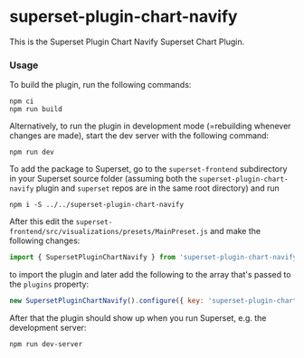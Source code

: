 # superset-plugin-chart-navify

This is the Superset Plugin Chart Navify Superset Chart Plugin.

### Usage

To build the plugin, run the following commands:

```
npm ci
npm run build
```

Alternatively, to run the plugin in development mode (=rebuilding whenever changes are made), start the dev server with the following command:

```
npm run dev
```

To add the package to Superset, go to the `superset-frontend` subdirectory in your Superset source folder (assuming both the `superset-plugin-chart-navify` plugin and `superset` repos are in the same root directory) and run
```
npm i -S ../../superset-plugin-chart-navify
```

After this edit the `superset-frontend/src/visualizations/presets/MainPreset.js` and make the following changes:

```js
import { SupersetPluginChartNavify } from 'superset-plugin-chart-navify';
```

to import the plugin and later add the following to the array that's passed to the `plugins` property:
```js
new SupersetPluginChartNavify().configure({ key: 'superset-plugin-chart-navify' }),
```

After that the plugin should show up when you run Superset, e.g. the development server:

```
npm run dev-server
```
